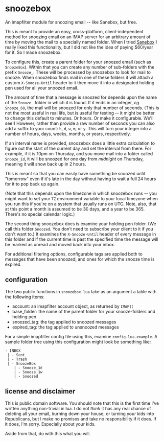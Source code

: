 # snoozebox

An imapfilter module for snoozing email -- like Sanebox, but free.

This is meant to provide an easy, cross-platform, client-independent method for snoozing email on an IMAP server for an arbitrary amount of time by moving the mail to a specially named folder.  When I tried [Sanebox](https://www.sanebox.com/) I really liked this functionality, but I did not like the idea of paying $60/year for it.   So I made snoozebox.

To configure this, create a parent folder for your snoozed email (such as `SnoozeBox`).  Within that you can create any number of sub-folders with the prefix `Snooze_`.  These will be processed by snoozebox to look for mail to snooze.  When snoozebox finds mail in one of these folders it will attach a custom `X-Snooze-Until` header to it then move it into a designated holding pen used for all your snoozed email.

The amount of time that a message is snoozed for depends upon the name of the `Snooze_` folder in which it is found.  If it ends in an integer, _eg_ `Snooze_60`, the mail will be snoozed for only that number of seconds.  (This is not the most useful in real life, but is useful for testing -- it might be better to change this default to minutes.  Or hours.  Or make it configurable.  We'll see!)  However, rather than provide a raw number of seconds you can also add a suffix to your count: `h`, `d`, `w`, `m`, or `y`.   This will turn your integer into a number of hours, days, weeks, months, or years, respectively.

If an interval name is provided, snoozebox does a little extra calculation to figure out the start of the current day and set the interval from there.  For example, if it is 10pm on Thursday, and you move mail into a folder called `Snooze_1d`, it will be snoozed for one day from _midnight_ on Thursday, meaning it will show back up in 2 hours.

This is meant so that you can easily have something be snoozed until "tomorrow" even if it's late in the day without having to wait a full 24 hours for it to pop back up again.

(Note that this depends upon the timezone in which snoozebox runs -- you might want to set your `TZ` environment variable to your local timezone when you run this if you're on a system that usually runs on UTC.  Note, also, that at this point a month is assumed to be 30 days, and a year to be 365.  There's no special calendar logic.)

The second thing snoozebox does is examine your holding pen folder.  (We call this folder `Snoozed`.  You don't need to subscribe your client to it if you don't want to.)  It examines the `X-Snooze-Until` header of every message in this folder and if the current time is past the specified time the message will be marked as unread and moved back into your inbox.

For additional filtering options, configurable tags are applied both to messages that have been snoozed, and ones for which the snooze time is expired.

## configuration

The two public functions in `snoozebox.lua` take as an argument a table with the following items:

* account:  an imapfilter account object, as returned by `IMAP()`
* base_folder: the name of the parent folder for your snooze-folders and holding pen
* snoozed_tag: the tag applied to snoozed messages
* expired_tag: the tag applied to unsnoozed messages

For a simple imapfilter config file using this, examine `config.lua.example`.  A sample folder tree using this configuration might look be something like:

    - INBOX
     | - Sent
     | - Trash
     | - SnoozeBox
        | - Snooze_1d
        | - Snooze_1w
        | - Snoozed

## license and disclaimer

This is public domain software.  You should note that this is the first time I've written anything non-trivial in lua.  I do not _think_ it has any real chance of deleting all your email, burning down your house, or turning your kids into Republicans, but I make no promises and take no responsibility if it does.   If it does, I'm sorry.  Especially about your kids.

Aside from that, do with this what you will.